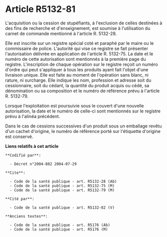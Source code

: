 # Article R5132-81

L'acquisition ou la cession de stupéfiants, à l'exclusion de celles destinées à des fins de recherche et d'enseignement, est
soumise à l'utilisation du carnet de commande mentionné à l'article R. 5132-28.

Elle est inscrite sur un registre spécial coté et paraphé par le maire ou le commissaire de police. L'autorité qui vise ce
registre se fait présenter l'autorisation délivrée en application de l'article R. 5132-75. La date et le numéro de cette
autorisation sont mentionnés à la première page du registre. L'inscription de chaque opération sur le registre reçoit un
numéro d'ordre qui peut s'appliquer à tous les produits ayant fait l'objet d'une livraison unique. Elle est faite au moment
de l'opération sans blanc, ni rature, ni surcharge. Elle indique les nom, profession et adresse soit du cessionnaire, soit du
cédant, la quantité du produit acquis ou cédé, sa dénomination ou sa composition et le numéro de référence prévu à l'article
R. 5132-79.

Lorsque l'exploitation est poursuivie sous le couvert d'une nouvelle autorisation, la date et le numéro de celle-ci sont
mentionnés sur le registre prévu à l'alinéa précédent.

Dans le cas de cessions successives d'un produit sous un emballage revêtu d'un cachet d'origine, le numéro de référence porté
sur l'étiquette d'origine est conservé.

**Liens relatifs à cet article**

	**Codifié par**:

	  - Décret n°2004-802 2004-07-29

	**Cite**:

	  - Code de la santé publique - art. R5132-28 (Ab)
	  - Code de la santé publique - art. R5132-75 (M)
	  - Code de la santé publique - art. R5132-79 (M)

	**Cité par**:

	  - Code de la santé publique - art. R5132-82 (V)

	**Anciens textes**:

	  - Code de la santé publique - art. R5176 (Ab)
	  - Code de la santé publique - art. R5176 (M)
